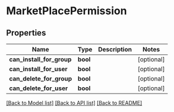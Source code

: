 # MarketPlacePermission

## Properties
Name | Type | Description | Notes
------------ | ------------- | ------------- | -------------
**can_install_for_group** | **bool** |  | [optional] 
**can_install_for_user** | **bool** |  | [optional] 
**can_delete_for_group** | **bool** |  | [optional] 
**can_delete_for_user** | **bool** |  | [optional] 

[[Back to Model list]](../README.md#documentation-for-models) [[Back to API list]](../README.md#documentation-for-api-endpoints) [[Back to README]](../README.md)


